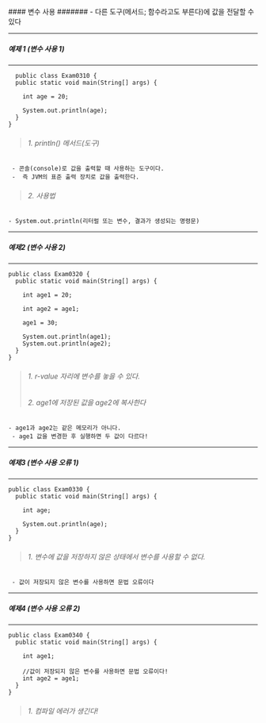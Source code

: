#### 변수 사용 
####### - 다른 도구(메서드; 함수라고도 부른다)에 값을 전달할 수 있다  

---

##### 예제 1 (변수 사용 1)

---


```
  public class Exam0310 {
  public static void main(String[] args) {
    
    int age = 20;
    
    System.out.println(age); 
  }
}
```
> ###### 1. println() 메서드(도구)
     - 콘솔(console)로 값을 출력할 때 사용하는 도구이다.
     -  즉 JVM의 표준 출력 장치로 값을 출력한다.
> ###### 2. 사용법
    - System.out.println(리터럴 또는 변수, 결과가 생성되는 명령문)


---

##### 예제2 (변수 사용 2)

---

```
public class Exam0320 {
  public static void main(String[] args) {
    
    int age1 = 20;

    int age2 = age1;

    age1 = 30;
    
    System.out.println(age1);
    System.out.println(age2);
  }
}
```
> ###### 1. r-value 자리에 변수를 놓을 수 있다.
> ###### 2. age1에 저장된 값을 age2에 복사한다
    - age1과 age2는 같은 메모리가 아니다.
     - age1 값을 변경한 후 실행하면 두 값이 다르다!

---

##### 예제3 (변수 사용 오류 1)

---

```
public class Exam0330 {
  public static void main(String[] args) {
    
    int age;
    
    System.out.println(age);
  }
}
```
> ###### 1. 변수에 값을 저장하지 않은 상태에서 변수를 사용할 수 없다.
     - 값이 저장되지 않은 변수를 사용하면 문법 오류이다

---

##### 예제4 (변수 사용 오류 2)

---
```
public class Exam0340 {
  public static void main(String[] args) {
    
    int age1;
    
    //값이 저장되지 않은 변수를 사용하면 문법 오류이다!
    int age2 = age1;
  }
}
```
> ###### 1. 컴파일 에러가 생긴다!

